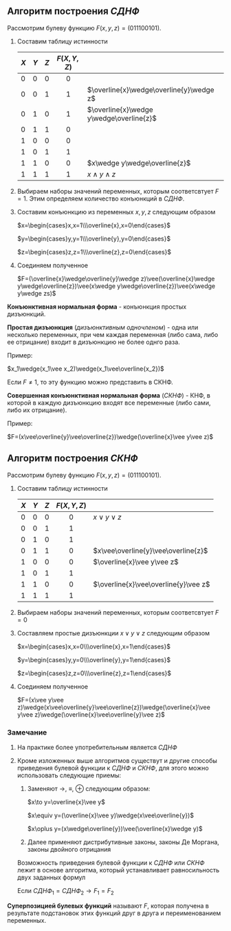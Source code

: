 ## Алгоритм построения _СДНФ_

Рассмотрим булеву функцию $F(x,y,z) = (011100101)$.

1. Составим таблицу истинности

    | $X$ | $Y$ | $Z$ | $F(X, Y, Z)$ |                                          |
    | --- | --- | --- | :----------: | ---------------------------------------- |
    | $0$ | $0$ | $0$ |     $0$      |                                          |
    | $0$ | $0$ | $1$ |     $1$      | $\overline{x}\wedge\overline{y}\wedge z$ |
    | $0$ | $1$ | $0$ |     $1$      | $\overline{x}\wedge y\wedge\overline{z}$ |
    | $0$ | $1$ | $1$ |     $0$      |                                          |
    | $1$ | $0$ | $0$ |     $0$      |                                          |
    | $1$ | $0$ | $1$ |     $1$      |                                          |
    | $1$ | $1$ | $0$ |     $0$      | $x\wedge y\wedge\overline{z}$            |
    | $1$ | $1$ | $1$ |     $1$      | $x\wedge y\wedge z$                      |

2. Выбираем наборы значений переменных, которым соответсвтует $F=1$. Этим определяем количество конъюнкций в _СДНФ_.

3. Составим конъюнкцию из переменных $x,y,z$ следующим образом

    $x=\begin{cases}x,x=1\\\overline{x},x=0\end{cases}$

    $y=\begin{cases}y,y=1\\\overline{y},y=0\end{cases}$

    $z=\begin{cases}z,z=1\\\overline{z},z=0\end{cases}$

4. Соединяем полученное

    $F=(\overline{x}\wedge\overline{y}\wedge z)\vee(\overline{x}\wedge y\wedge\overline{z})\vee(x\wedge y\wedge\overline{z})\vee(x\wedge y\wedge zs)$

**Конъюнктивная нормальная форма** - конъюнкция простых дизъюнкций.

**Простая дизъюнкция** (_дизъюнктивным одночленом_) - одна или несколько переменных, при чем каждая переменная (либо сама, либо ее отрицание) входит в дизъюнкцию не более однго раза.

Пример:

$x_1\wedge(x_1\vee x_2)\wedge(x_1\vee\overline{x_2})$

Если $F\neq1$, то эту функцию можно представить в СКНФ.

**Совершенная конъюнктивная нормальная форма** (_СКНФ_) - КНФ, в которой в каждую дизъюнкцию входят все переменные (либо сами, либо их отрицание).

Пример:

$F=(x\vee\overline{y}\vee\overline{z})\wedge(\overline{x}\vee y\vee z)$

## Алгоритм построения _СКНФ_

Рассмотрим булеву функцию $F(x,y,z) = (011100101)$.

1. Составим таблицу истинности

    | $X$ | $Y$ | $Z$ | $F(X, Y, Z)$ |                                      |
    | --- | --- | --- | :----------: | ------------------------------------ |
    | $0$ | $0$ | $0$ |     $0$      | $x\vee y\vee z$                      |
    | $0$ | $0$ | $1$ |     $1$      |                                      |
    | $0$ | $1$ | $0$ |     $1$      |                                      |
    | $0$ | $1$ | $1$ |     $0$      | $x\vee\overline{y}\vee\overline{z}$  |
    | $1$ | $0$ | $0$ |     $0$      | $\overline{x}\vee y\vee z$           |
    | $1$ | $0$ | $1$ |     $1$      |                                      |
    | $1$ | $1$ | $0$ |     $0$      | $\overline{x}\vee\overline{y}\vee z$ |
    | $1$ | $1$ | $1$ |     $1$      |                                      |

2. Выбираем наборы значений переменных, которым соответсвтует $F=0$

3. Составляем простые дизъюнкции $x\vee y\vee z$ следующим образом

    $x=\begin{cases}x,x=0\\\overline{x},x=1\end{cases}$

    $y=\begin{cases}y,y=0\\\overline{y},y=1\end{cases}$

    $z=\begin{cases}z,z=0\\\overline{z},z=1\end{cases}$

4. Соединяем полученное

    $F=(x\vee y\vee z)\wedge(x\vee\overline{y}\vee\overline{z})\wedge(\overline{x}\vee y\vee z)\wedge(\overline{x}\vee\overline{y}\vee z)$

### Замечание

1. На практике более употребительным является _СДНФ_

2. Кроме изложенных выше алгоритмов существут и другие способы приведения булевой функции к _СДНФ_ и _СКНФ_, для этого можно использовать следующие приемы:

   1. Заменяют $\to$, $\equiv$, $\oplus$ следующим образом:

        $x\to y=\overline{x}\vee y$

        $x\equiv y=(\overline{x}\vee y)\wedge(x\vee\overline{y})$

        $x\oplus y=(x\wedge\overline{y})\vee(\overline{x}\wedge y)$

   2. Далее применяют дистрибутивные законы, законы Де Моргана, законы двойного отрицания

    Возможность приведения булевой функции к _СДНФ_ или _СКНФ_ лежит в основе алгоритма, который устанавливает равносильность двух заданных формул

    Если $СДНФ_1=СДНФ_2\to F_1=F_2$

**Суперпозицией булевых функций** называют $F$, которая получена в результате подстановок этих функций друг в друга и переименованием переменных.